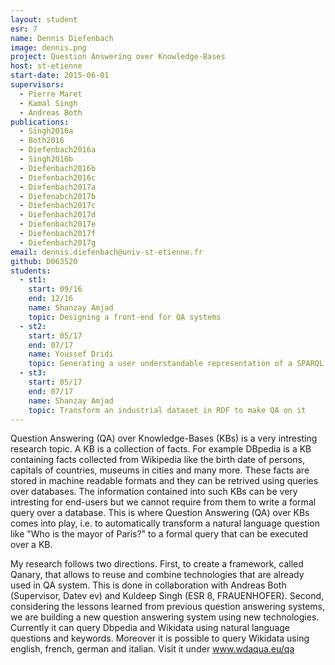 ```yaml
---
layout: student
esr: 7
name: Dennis Diefenbach
image: dennis.png
project: Question Answering over Knowledge-Bases
host: st-etienne
start-date: 2015-06-01
supervisors:
  - Pierre Maret
  - Kamal Singh
  - Andreas Both
publications:
  - Singh2016a
  - Both2016
  - Diefenbach2016a
  - Singh2016b
  - Diefenbach2016b
  - Diefenbach2016c
  - Diefenbach2017a
  - Diefenabch2017b
  - Diefenbach2017c
  - Diefenbach2017d
  - Diefenbach2017e
  - Diefenbach2017f
  - Diefenbach2017g
email: dennis.diefenbach@univ-st-etienne.fr
github: D063520
students:
  - st1:
    start: 09/16
    end: 12/16
    name: Shanzay Amjad
    topic: Designing a front-end for QA systems
  - st2:
    start: 05/17
    end: 07/17
    name: Youssef Dridi
    topic: Generating a user understandable representation of a SPARQL query
  - st3:
    start: 05/17
    end: 07/17
    name: Shanzay Amjad
    topic: Transform an industrial dataset in RDF to make QA on it 
---
```

Question Answering (QA) over Knowledge-Bases (KBs) is a very intresting research topic. A KB is a collection of facts. For example DBpedia is a KB containing facts collected from Wikipedia like the birth date of persons, capitals of countries, museums in cities and many more. These facts are stored in machine readable formats and they can be retrived using queries over databases. The information contained into such KBs can be very intresting for end-users but we cannot require from them to write a formal query over a database. This is where Question Answering (QA) over KBs comes into play, i.e. to automatically transform a natural language question like "Who is the mayor of Paris?" to a formal query that can be executed over a KB.

My research follows two directions. First, to create a framework, called Qanary, that allows to reuse and combine technologies that are already used in QA system. This is done in collaboration with Andreas Both (Supervisor, Datev ev) and Kuldeep Singh (ESR 8, FRAUENHOFER). Second, considering the lessons learned from previous question answering systems, we are building a new question answering system using new technologies. Currently it can query Dbpedia and Wikidata using natural language questions and keywords. Moreover it is possible to query Wikidata using english, french, german and italian. Visit it under <a>www.wdaqua.eu/qa</a>
